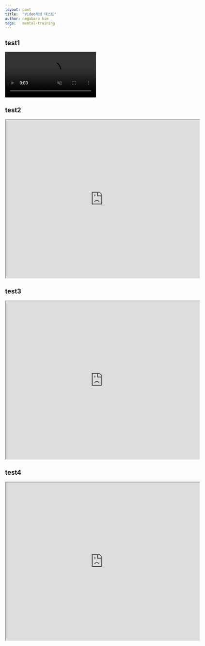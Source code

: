 ```yaml
---
layout: post
title:  "Video재생 테스트"
author: negabaro kim
tags:	mental-training
---
```


## test1
<video autoplay muted playsinline src="https://www.youtube.com/watch?v=adLGHcj_fmA"></video>

## test2

<iframe width="640" height="520"
src="https://www.youtube.com/embed/adLGHcj_fmA">
</iframe>

## test3

<iframe width="640" height="520"
src="https://www.youtube.com/embed/adLGHcj_fmA">
</iframe>


## test4

<iframe width="640" height="520"
src="https://l-youtube.com/watch?v=adLGHcj_fmA&s=02:01&e=02:23">
</iframe>
